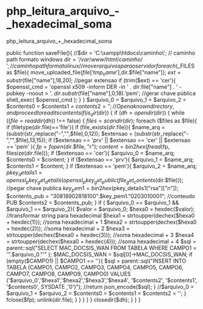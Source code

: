 # php_leitura_arquivo_-_hexadecimal_soma
php_leitura_arquivo_+_hexadecimal_soma

 
  public function saveFile(){
    //$dir = 'C:\\xampp\\htdocs\\caminho\\'; // caminho path formato windows
	  $dir = '/var/www/html/caminho/'; // caminho path formato linux
    //mover arquivos para o servidor 
    foreach($_FILES as $file){
      move_uploaded_file($file['tmp_name'],$dir.$file["name"]);
      $ext = substr($file["name"],18,20); //pegar extensao
      if (trim($ext) == 'cer'){
        $openssl_cmd = 'openssl x509 -inform DER -in ' . $dir.$file["name"] . ' -pubkey -noout > '. $dir.substr($file["name"],0,18).'pem'; //gerar chave pública
        shell_exec( $openssl_cmd );
      }
    }
    $arquivo_0 = $arquivo_1 = $arquivo_2 = $contents0 = $contents1 = $contents2 = '';
    // Open a known directory, and proceed to read its contents
    if (is_dir($dir)) {
      if ($dh = opendir($dir)) {
        while (($file = readdir($dh)) !== false) {
            $files = scandir($dir);
            foreach ($files as $file){
              if (filetype($dir.$file)=='file'){
                if (file_exists($dir.$file)){
                $name_arq = (substr(str_replace("-","",$file),0,12)); 
                $extensao = (substr(str_replace("-","",$file),13,15));
                if ($extensao == 'prv' || $extensao == 'cer' || $extensao == 'pem' ){
                  $fp = fopen($dir.$file, "r");
                  $content = bin2hex(fread($fp, filesize($dir.$file)));
                  if ($extensao == 'cer'){
                    $arquivo_0 =  $name_arq; 
                    $contents0 =  $content; 
                  }
                  if ($extensao == 'prv'){
                    $arquivo_1 =  $name_arq; 
                    $contents1 =  $content; 
                  }
                  if ($extensao == 'pem'){
                    $arquivo_2      =  $name_arq; 
                    $pkey_details1  = openssl_pkey_get_details(openssl_pkey_get_public(file_get_contents($dir.$file))); //pegar chave publica
                    $key_pem1       = bin2hex($pkey_details1["rsa"]["n"]);
                    $contents_pub   = "30818902818100".$key_pem1."0203010001"; //conteudo PUB
                    $contents2      =  $contents_pub; 
                  }
                  if ( $arquivo_0 == $arquivo_1 && $arquivo_1 == $arquivo_2){
                    $valor = $arquivo_0;
                    $hexa0 = hexdec($valor);                         //transformar string para hexadecimal
                    $hexa1 = strtoupper(dechex($hexa0 + hexdec(1)));  //soma hexadecimal + 1
                    $hexa2 = strtoupper(dechex($hexa0 + hexdec(2)));  //soma hexadecimal + 2
                    $hexa3 = strtoupper(dechex($hexa0 + hexdec(3)));  //soma hexadecimal + 3
                    $hexa4 = strtoupper(dechex($hexa0 + hexdec(4)));  //soma hexadecimal + 4
                    $sql 	 = parent::sql("SELECT MAC_DOCSIS_WAN FROM TABELA WHERE CAMPO1 = '".$arquivo_0."'" );
                    $MAC_DOCSIS_WAN = $sql[0]->MAC_DOCSIS_WAN;
                    if (empty($CAMPO1) ||  $CAMPO1 == ''){
                      $sql = parent::sql("INSERT INTO TABELA (CAMPO1, CAMPO2, CAMPO3, CAMPO4, CAMPO5, CAMPO6, CAMPO7, CAMPO8, CAMPO9, CAMPO0) VALUES ('$arquivo_0','$hexa1','$hexa2','$hexa3','$hexa4', '$contents2', '$contents1', '$contents0', SYSDATE ,'0')");
                      //return json_encode($sql);
                    }
                    //$arquivo_0 = $arquivo_1 = $arquivo_2 = $contents0 = $contents1 = $contents2 = '';
                  }
                  fclose($fp);
                  unlink($dir.$file);
                }
              }
            }
          }
        }
        closedir($dh);
      }
    }
  }
